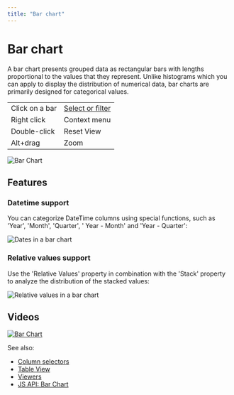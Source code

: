 ```yaml
---
title: "Bar chart"
---
```

<!-- SUBTITLE: -->

# Bar chart

A bar chart presents grouped data as rectangular bars with lengths proportional to the values that they represent.
Unlike histograms which you can apply to display the distribution of numerical data, bar charts are primarily designed
for categorical values.

|                |                                   |
|----------------|-----------------------------------|
| Click on a bar | [Select or filter](../viewers.md) |
| Right click    | Context menu                      |
| Double-click   | Reset View                        |
| Alt+drag       | Zoom                              |

![Bar Chart](../../uploads/viewers/bar-chart.png "Bar Chart")

## Features

### Datetime support

You can categorize DateTime columns using special functions, such as 'Year', 'Month', 'Quarter', '
Year - Month' and 'Year - Quarter':

![Dates in a bar chart](bar-chart-dates.gif "Dates in a bar chart")

### Relative values support

Use the 'Relative Values' property in combination with the 'Stack' property to analyze the distribution of the stacked
values:

![Relative values in a bar chart](bar-chart-relative-values.gif "Relative values in a bar chart")

## Videos

[![Bar Chart](../../uploads/youtube/visualizations2.png "Open on Youtube")](https://www.youtube.com/watch?v=7MBXWzdC0-I&t=684s)

See also:

* [Column selectors](column-selectors.md)
* [Table View](../../datagrok/table-view.md)
* [Viewers](../viewers.md)
* [JS API: Bar Chart](https://public.datagrok.ai/js/samples/ui/viewers/types/bar-chart)

